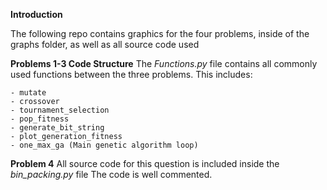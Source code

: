 **Introduction**

The following repo contains graphics for the four problems, inside of the graphs folder,
as well as all source code used 


**Problems 1-3 Code Structure**
The *Functions.py* file contains all commonly used functions between the three problems.
This includes: 

    - mutate
    - crossover
    - tournament_selection
    - pop_fitness
    - generate_bit_string
    - plot_generation_fitness
    - one_max_ga (Main genetic algorithm loop)

**Problem 4**
All source code for this question is included inside the *bin_packing.py* file
The code is well commented.

